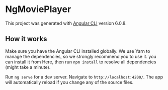 # NgMoviePlayer

This project was generated with [Angular CLI](https://github.com/angular/angular-cli) version 6.0.8.

## How it works
Make sure you have the Angular CLI installed globally. We use Yarn to manage the dependencies, so we strongly recommend you to use it. you can install it from Here, then run `npm install` to resolve all dependencies (might take a minute).

Run `ng serve` for a dev server. Navigate to `http://localhost:4200/`. The app will automatically reload if you change any of the source files.
